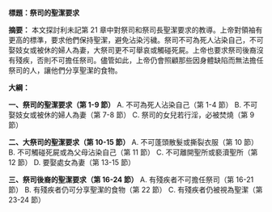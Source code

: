 **標題：祭司的聖潔要求**

**摘要：**
本文探討利未記第 21 章中對祭司和祭司長聖潔要求的教導。上帝對領袖有更高的標準，要求他們保持聖潔，避免沾染污穢。祭司不可為死人沾染自己，不可娶妓女或被休的婦人為妻，大祭司更不可舉哀或觸碰死屍。上帝也要求祭司後裔沒有殘疾，否則不可擔任祭司。儘管如此，上帝仍會照顧那些因身體缺陷而無法擔任祭司的人，讓他們分享聖潔的食物。

**大綱：**

**一、祭司的聖潔要求（第 1-9 節）**
    A. 不可為死人沾染自己（第 1-4 節）
    B. 不可娶妓女或被休的婦人為妻（第 7-8 節）
    C. 祭司的女兒若行淫，必被焚燒（第 9 節）

**二、大祭司的聖潔要求（第 10-15 節）**
    A. 不可蓬頭散髮或撕裂衣服（第 10 節）
    B. 不可觸碰死屍或為父母沾染自己（第 11 節）
    C. 不可離開聖所或褻瀆聖所（第 12 節）
    D. 要娶處女為妻（第 13-15 節）

**三、祭司後裔的聖潔要求（第 16-24 節）**
    A. 有殘疾者不可擔任祭司（第 16-21 節）
    B. 有殘疾者仍可分享聖潔的食物（第 22 節）
    C. 有殘疾者仍被視為聖潔（第 23-24 節）